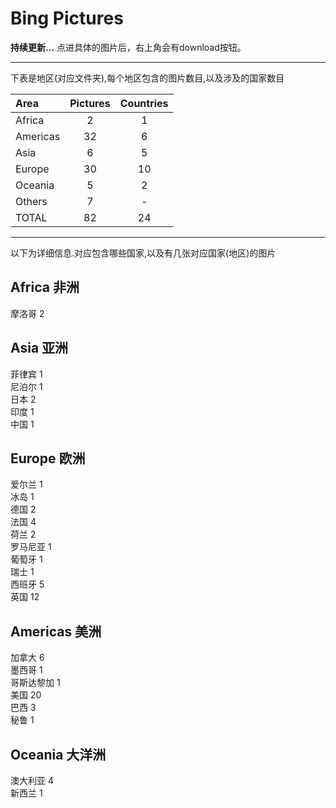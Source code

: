 # Bing Pictures

**持续更新...**
点进具体的图片后，右上角会有download按钮。
* * *
下表是地区(对应文件夹),每个地区包含的图片数目,以及涉及的国家数目

|Area                 |Pictures          |Countries         |
|:--------------------|:----------------:|:----------------:|
|Africa               |2                 |1                 |
|Americas             |32                |6                 |
|Asia                 |6                 |5                 |
|Europe               |30                |10                |
|Oceania              |5                 |2                 |
|Others               |7                 |-                 |
|TOTAL                |82                |24                |

* * *
以下为详细信息.对应包含哪些国家,以及有几张对应国家(地区)的图片

## Africa 非洲

摩洛哥 2  

## Asia 亚洲

菲律宾 1  
尼泊尔 1  
日本 2  
印度 1  
中国 1  

## Europe 欧洲

爱尔兰 1  
冰岛 1  
德国 2  
法国 4  
荷兰 2  
罗马尼亚 1  
葡萄牙 1  
瑞士 1  
西班牙 5  
英国 12  

## Americas 美洲

加拿大 6  
墨西哥 1  
哥斯达黎加 1  
美国 20  
巴西 3  
秘鲁 1  

## Oceania 大洋洲

澳大利亚 4  
新西兰 1  
